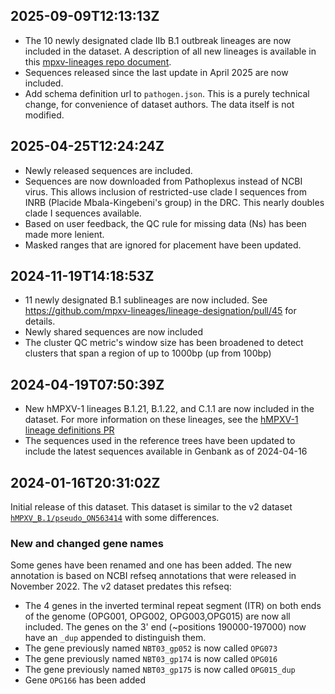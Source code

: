 ## 2025-09-09T12:13:13Z

- The 10 newly designated clade IIb B.1 outbreak lineages are now included in the dataset. A description of all new lineages is available in this [mpxv-lineages repo document](https://github.com/mpxv-lineages/lineage-designation/blob/master/designation_records/A.2.5-C.1.3-E.3.1-E-4-F.4.1-G.1-etc_2025-09-07.md).
- Sequences released since the last update in April 2025 are now included.
- Add schema definition url to `pathogen.json`. This is a purely technical change, for convenience of dataset authors. The data itself is not modified.

## 2025-04-25T12:24:24Z

- Newly released sequences are included.
- Sequences are now downloaded from Pathoplexus instead of NCBI virus. This allows inclusion of restricted-use clade I sequences from INRB (Placide Mbala-Kingebeni's group) in the DRC. This nearly doubles clade I sequences available.
- Based on user feedback, the QC rule for missing data (Ns) has been made more lenient.
- Masked ranges that are ignored for placement have been updated.

## 2024-11-19T14:18:53Z

- 11 newly designated B.1 sublineages are now included. See <https://github.com/mpxv-lineages/lineage-designation/pull/45> for details.
- Newly shared sequences are now included
- The cluster QC metric's window size has been broadened to detect clusters that span a region of up to 1000bp (up from 100bp)

## 2024-04-19T07:50:39Z

- New hMPXV-1 lineages B.1.21, B.1.22, and C.1.1 are now included in the dataset. For more information on these lineages, see the [hMPXV-1 lineage definitions PR](https://github.com/mpxv-lineages/lineage-designation/pull/37)
- The sequences used in the reference trees have been updated to include the latest sequences available in Genbank as of 2024-04-16

## 2024-01-16T20:31:02Z

Initial release of this dataset. This dataset is similar to the v2 dataset [`hMPXV_B.1/pseudo_ON563414`](https://github.com/nextstrain/nextclade_data/tree/2023-08-17--15-51-24--UTC/data/datasets/hMPXV_B.1/references/pseudo_ON563414/versions/2023-08-01T12%3A00%3A00Z/files) with some differences.

### New and changed gene names

Some genes have been renamed and one has been added. The new annotation is based on NCBI refseq annotations that were released in November 2022. The v2 dataset predates this refseq:

- The 4 genes in the inverted terminal repeat segment (ITR) on both ends of the genome (OPG001, OPG002, OPG003,OPG015) are now all included. The genes on the 3' end (~positions 190000-197000) now have an `_dup` appended to distinguish them.
- The gene previously named `NBT03_gp052` is now called `OPG073`
- The gene previously named `NBT03_gp174` is now called `OPG016`
- The gene previously named `NBT03_gp175` is now called `OPG015_dup`
- Gene `OPG166` has been added
